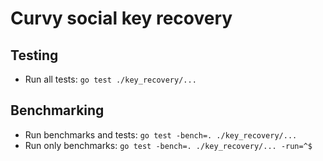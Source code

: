 # Curvy social key recovery

## Testing

- Run all tests: `go test ./key_recovery/...`

## Benchmarking

- Run benchmarks and tests: `go test -bench=. ./key_recovery/...`
- Run only benchmarks: `go test -bench=. ./key_recovery/... -run=^$`